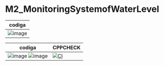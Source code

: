 # M2_MonitoringSystemofWaterLevel


|codiga|
---|
|![image](https://user-images.githubusercontent.com/101012637/164682660-3839bd0e-19f8-41e4-9df0-8955642f29d0.png)|

|codiga|CPPCHECK|
---|---|
|![image](https://user-images.githubusercontent.com/101012637/164683400-208f7a31-1952-4839-ac22-5bf9a17a638f.png) ![image](https://user-images.githubusercontent.com/101012637/164683524-bee8c38b-e74d-400d-81fd-0db2fe6e099d.png)|[![CI](https://github.com/PERUMALLASRAVANI/M1_C_PROJECT/actions/workflows/main.yml/badge.svg)](https://github.com/PERUMALLASRAVANI/M1_C_PROJECT/actions/workflows/main.yml)|






